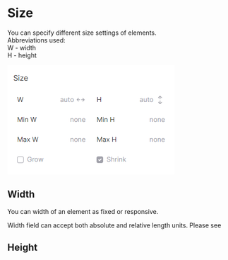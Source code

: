 # Size

You can specify different size settings of elements. \
Abbreviations used:\
W - width\
H - height

![](<../.gitbook/assets/Screenshot 2022-04-30 171742.png>)

## Width

You can width of an element as fixed or responsive.&#x20;

Width field can accept both absolute and relative length units. Please see

## Height

